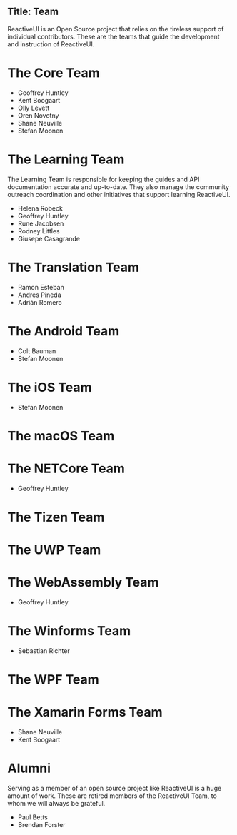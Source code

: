 
Title: Team
---

ReactiveUI is an Open Source project that relies on the tireless support of individual contributors. These are the teams that guide the development and instruction of ReactiveUI.

# The Core Team

* Geoffrey Huntley
* Kent Boogaart
* Olly Levett
* Oren Novotny
* Shane Neuville
* Stefan Moonen

# The Learning Team 

The Learning Team is responsible for keeping the guides and API documentation accurate and up-to-date. They also manage the community outreach coordination and other initiatives that support learning ReactiveUI. 

* Helena Robeck
* Geoffrey Huntley
* Rune Jacobsen
* Rodney Littles
* Giusepe Casagrande

# The Translation Team
* Ramon Esteban
* Andres Pineda
* Adrián Romero

# The Android Team
* Colt Bauman
* Stefan Moonen

# The iOS Team
* Stefan Moonen

# The macOS Team

# The NETCore Team
* Geoffrey Huntley

# The Tizen Team

# The UWP Team

# The WebAssembly Team
* Geoffrey Huntley

# The Winforms Team
* Sebastian Richter

# The WPF Team

# The Xamarin Forms Team
* Shane Neuville
* Kent Boogaart

# Alumni

Serving as a member of an open source project like ReactiveUI is a huge amount of work. These are retired members of the ReactiveUI Team, to whom we will always be grateful. 

* Paul Betts
* Brendan Forster
